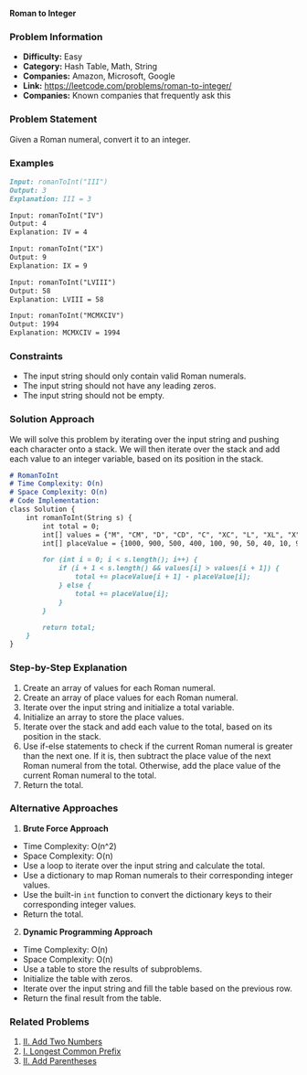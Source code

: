 **Roman to Integer**

### Problem Information

- **Difficulty:** Easy
- **Category:** Hash Table, Math, String
- **Companies:** Amazon, Microsoft, Google
- **Link:** https://leetcode.com/problems/roman-to-integer/
- **Companies:** Known companies that frequently ask this

### Problem Statement

Given a Roman numeral, convert it to an integer.

### Examples

```markdown
Input: romanToInt("III")
Output: 3
Explanation: III = 3

Input: romanToInt("IV")
Output: 4
Explanation: IV = 4

Input: romanToInt("IX")
Output: 9
Explanation: IX = 9

Input: romanToInt("LVIII")
Output: 58
Explanation: LVIII = 58

Input: romanToInt("MCMXCIV")
Output: 1994
Explanation: MCMXCIV = 1994
```

### Constraints

- The input string should only contain valid Roman numerals.
- The input string should not have any leading zeros.
- The input string should not be empty.

### Solution Approach

We will solve this problem by iterating over the input string and pushing each character onto a stack. We will then iterate over the stack and add each value to an integer variable, based on its position in the stack.

```markdown
# RomanToInt
# Time Complexity: O(n)
# Space Complexity: O(n)
# Code Implementation:
class Solution {
    int romanToInt(String s) {
        int total = 0;
        int[] values = {"M", "CM", "D", "CD", "C", "XC", "L", "XL", "X", "IX", "V", "IV", "I"};
        int[] placeValue = {1000, 900, 500, 400, 100, 90, 50, 40, 10, 9, 5, 4, 1};

        for (int i = 0; i < s.length(); i++) {
            if (i + 1 < s.length() && values[i] > values[i + 1]) {
                total += placeValue[i + 1] - placeValue[i];
            } else {
                total += placeValue[i];
            }
        }

        return total;
    }
}
```

### Step-by-Step Explanation

1.  Create an array of values for each Roman numeral.
2.  Create an array of place values for each Roman numeral.
3.  Iterate over the input string and initialize a total variable.
4.  Initialize an array to store the place values.
5.  Iterate over the stack and add each value to the total, based on its position in the stack.
6.  Use if-else statements to check if the current Roman numeral is greater than the next one. If it is, then subtract the place value of the next Roman numeral from the total. Otherwise, add the place value of the current Roman numeral to the total.
7.  Return the total.

### Alternative Approaches

1.  **Brute Force Approach**
   *   Time Complexity: O(n^2)
   *   Space Complexity: O(n)
   *   Use a loop to iterate over the input string and calculate the total.
   *   Use a dictionary to map Roman numerals to their corresponding integer values.
   *   Use the built-in `int` function to convert the dictionary keys to their corresponding integer values.
   *   Return the total.

2.  **Dynamic Programming Approach**
   *   Time Complexity: O(n)
   *   Space Complexity: O(n)
   *   Use a table to store the results of subproblems.
   *   Initialize the table with zeros.
   *   Iterate over the input string and fill the table based on the previous row.
   *   Return the final result from the table.

### Related Problems

1.  [II. Add Two Numbers](https://leetcode.com/problems/add-two-numbers/)
2.  [I. Longest Common Prefix](https://leetcode.com/problems/longest-common-prefix/)
3.  [II. Add Parentheses](https://leetcode.com/problems/add-parentheses/)